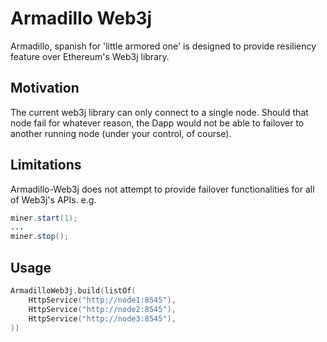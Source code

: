 # Armadillo Web3j
Armadillo, spanish for 'little armored one' is designed to provide resiliency feature 
over Ethereum's Web3j library. 

## Motivation
The current web3j library can only connect to a single node. Should that node fail for whatever
reason, the Dapp would not be able to failover to another running node (under your control, of course).

## Limitations
Armadillo-Web3j does not attempt to provide failover functionalities for all of Web3j's APIs. e.g. 

```java
miner.start(1);
...
miner.stop();
```

## Usage

```kotlin
ArmadilloWeb3j.build(listOf(
    HttpService("http://node1:8545"),
    HttpService("http://node2:8545"),
    HttpService("http://node3:8545"),
))
```

